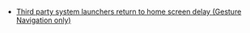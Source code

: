 - [Third party system launchers return to home screen delay (Gesture Navigation only)](https://xdaforums.com/t/third-party-system-launchers-return-to-home-screen-delay-gesture-navigation-only.4655464/)